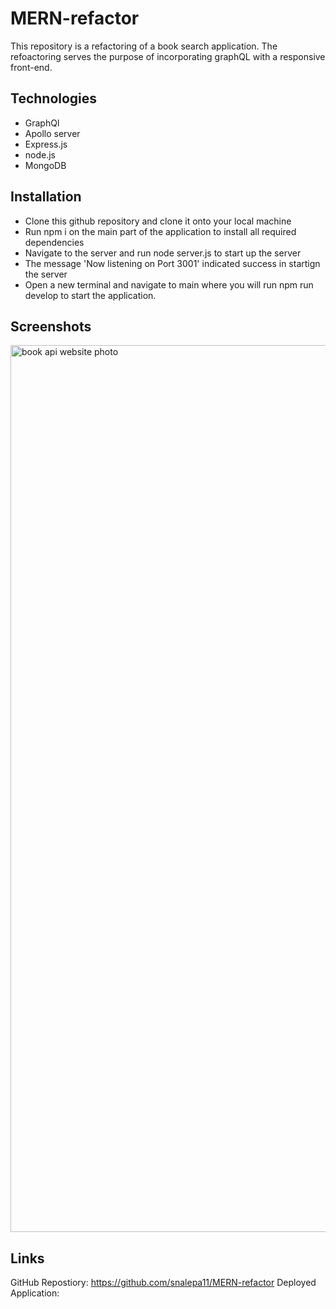 # MERN-refactor
This repository is a refactoring of a book search application. The refoactoring serves the purpose of incorporating graphQL with a responsive front-end. 

## Technologies
* GraphQl
* Apollo server
* Express.js
* node.js 
* MongoDB

## Installation 
* Clone this github repository and clone it onto your local machine 
* Run npm i on the main part of the application to install all required dependencies 
* Navigate to the server and run node server.js to start up the server
* The message 'Now listening on Port 3001' indicated success in startign the server
* Open a new terminal and navigate to main where you will run npm run develop to start the application. 

## Screenshots
<img width="1419" alt="book api website photo" src="https://github.com/snalepa11/MERN-refactor/assets/131091044/7c492e74-2679-4cce-9e02-3fce093021c2">

## Links 
GitHub Repostiory: https://github.com/snalepa11/MERN-refactor
Deployed Application: 
